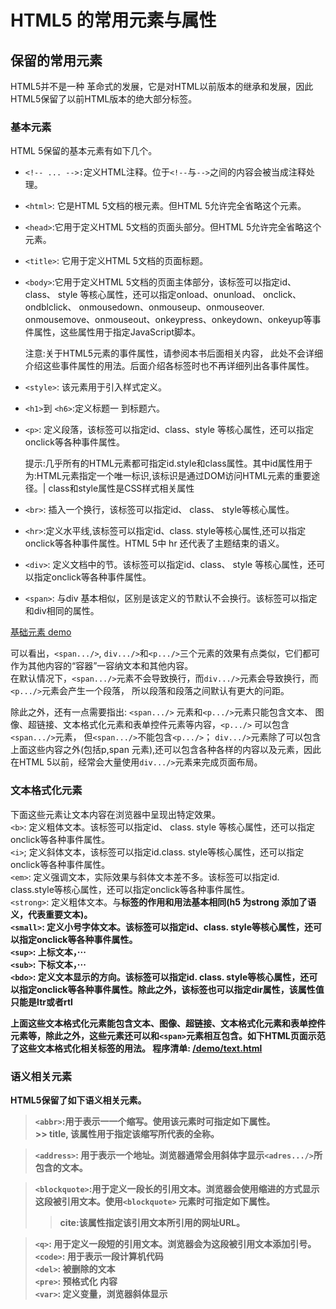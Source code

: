 # HTML5 的常用元素与属性

## 保留的常用元素
HTML5并不是一种 革命式的发展，它是对HTML以前版本的继承和发展，因此HTML5保留了以前HTML版本的绝大部分标签。

### 基本元素
HTML 5保留的基本元素有如下几个。

- `<!-- ... -->:`定义HTML注释。位于`<!--`与`-->`之间的内容会被当成注释处理。
- `<html>`: 它是HTML 5文档的根元素。但HTML 5允许完全省略这个元素。
- `<head>`:它用于定义HTML 5文档的页面头部分。但HTML 5允许完全省略这个元素。
- `<title>`: 它用于定义HTML 5文档的页面标题。
- `<body>`:它用于定义HTML 5文档的页面主体部分，该标签可以指定id、class、 style
等核心属性，还可以指定onload、onunload、 onclick、 ondblclick、 onmousedown、onmouseup、onmouseover. onmousemove、onmouseout、onkeypress、onkeydown、onkeyup等事件属性，这些属性用于指定JavaScript脚本。

    注意:关于HTML5元素的事件属性，请参阅本书后面相关内容， 此处不会详细
    介绍这些事件属性的用法。后面介绍各标签时也不再详细列出各事件属性。
- `<style>`: 该元素用于引入样式定义。
- `<h1>`到 `<h6>`:定义标题一 到标题六。
- `<p>`: 定义段落，该标签可以指定id、class、style 等核心属性，还可以指定onclick等各种事件属性。

    提示:几乎所有的HTML元素都可指定id.style和class属性。其中id属性用于为:HTML元素指定一个唯一标识,该标识是通过DOM访问HTML元素的重要途径。| class和style属性是CSS样式相关属性

- `<br>`: 插入一个换行，该标签可以指定id、 class、 style等核心属性。
- `<hr>`:定义水平线,该标签可以指定id、class. style等核心属性,还可以指定onclick等各种事件属性。HTML 5中 hr 还代表了主题结束的语义。
- `<div>`: 定义文档中的节。该标签可以指定id、class、 style 等核心属性，还可以指定onclick等各种事件属性。
- `<span>`: 与div 基本相似，区别是该定义的节默认不会换行。该标签可以指定和div相同的属性。  

[基础元素 demo](../demo/base.html)   

可以看出，`<span.../>`, `div.../>`和`<p.../>`三个元素的效果有点类似，它们都可作为其他内容的“容器”一容纳文本和其他内容。   
在默认情况下，`<span.../>`元素不会导致换行，而`div.../>`元素会导致换行，而`<p.../>`元素会产生一个段落， 所以段落和段落之间默认有更大的问距。  

除此之外，还有一点需要指出: `<span.../>` 元素和`<p.../>`元素只能包含文本、 图像、超链接、文本格式化元素和表单控件元素等内容，`<p.../>` 可以包含`<span.../>`元素， 但`<span.../>`不能包含`<p.../>`； `div.../>`元素除了可以包含上面这些内容之外(包括p,span 元素),还可以包含各种各样的内容以及元素，因此在HTML 5以前，经常会大量使用`div.../>`元素来完成页面布局。  

### 文本格式化元素  

下面这些元素让文本内容在浏览器中呈现出特定效果。  
`<b>`: 定义粗体文本。该标签可以指定id、 class. style 等核心属性，还可以指定onclick等各种事件属性。  
`<i>`; 定义斜体文本，该标签可以指定id.class. style等核心属性，还可以指定onclick等各种事件属性。  
`<em>`: 定义强调文本，实际效果与斜体文本差不多。该标签可以指定id. class.style等核心属性，还可以指定onclick等各种事件属性。  
`<strong>`: 定义粗体文本。与<b>标签的作用和用法基本相同(h5 为strong 添加了语义，代表重要文本)。  
`<small>`: 定义小号字体文本。该标签可以指定id、class. style等核心属性，还可以指定onclick等各种事件属性。  
`<sup>`: 上标文本，···  
`<sub>`: 下标文本，···  
`<bdo>`: 定义文本显示的方向。该标签可以指定id. class. style等核心属性，还可
以指定onclick等各种事件属性。除此之外，该标签也可以指定dir属性，该属性值只能是Itr或者rtI  

上面这些文本格式化元素能包含文本、图像、超链接、文本格式化元素和表单控件元素等，除此之外，这些元素还可以和`<span>`元素相互包含。如下HTML页面示范了这些文本格式化相关标签的用法。
程序清单: [/demo/text.html](../demo/text.html)  


### 语义相关元素  

HTML5保留了如下语义相关元素。
> `<abbr>`:用于表示一一个缩写。使用该元素时可指定如下属性。  
    >> title, 该属性用于指定该缩写所代表的全称。

> `<address>`: 用于表示一个地址。浏览器通常会用斜体字显示`<adres.../>`所包含的文本。

> `<blockquote>`:用于定义一段长的引用文本。浏览器会使用缩进的方式显示这段被引用文本。使用`<blockquote>` 元素时可指定如下属性。  
>> cite:该属性指定该引用文本所引用的网址URL。

> `<q>`: 用于定义一段短的引用文本。浏览器会为这段被引用文本添加引号。  
> `<code>`: 用于表示一段计算机代码  
> `<del>`: 被删除的文本  
> `<pre>`: 预格式化 内容  
> `<var>`: 定义变量，浏览器斜体显示

